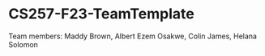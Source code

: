 # CS257-F23-TeamTemplate
Team members: Maddy Brown, Albert Ezem Osakwe, Colin James, Helana Solomon
